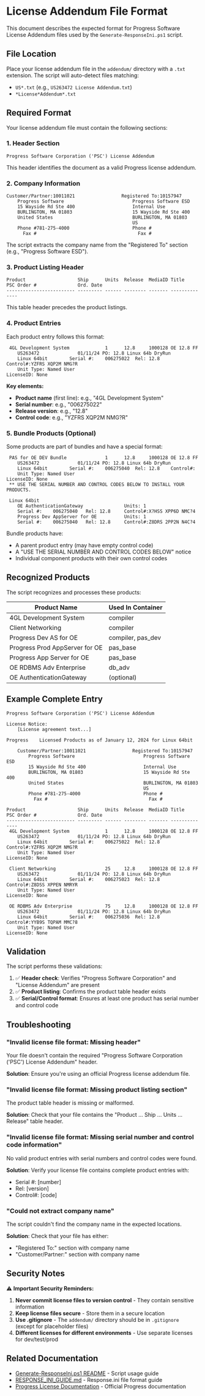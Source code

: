 # License Addendum File Format

This document describes the expected format for Progress Software License Addendum files used by the `Generate-ResponseIni.ps1` script.

## File Location

Place your license addendum file in the `addendum/` directory with a `.txt` extension. The script will auto-detect files matching:
- `US*.txt` (e.g., `US263472 License Addendum.txt`)
- `*License*Addendum*.txt`

## Required Format

Your license addendum file must contain the following sections:

### 1. Header Section

```
Progress Software Corporation ('PSC') License Addendum
```

This header identifies the document as a valid Progress license addendum.

### 2. Company Information

```
Customer/Partner:10011021                 Registered To:10157947
    Progress Software                         Progress Software ESD
    15 Wayside Rd Ste 400                     Internal Use
    BURLINGTON, MA 01803                      15 Wayside Rd Ste 400
    United States                             BURLINGTON, MA 01803
                                              US
    Phone #781-275-4000                       Phone #
      Fax #                                     Fax #
```

The script extracts the company name from the "Registered To" section (e.g., "Progress Software ESD").

### 3. Product Listing Header

```
Product                   Ship      Units  Release  MediaID Title
PSC Order #               Ord. Date
------------------------- --------- ------ -------- ------- --------------
```

This table header precedes the product listings.

### 4. Product Entries

Each product entry follows this format:

```
 4GL Development System             1      12.8     1000128 OE 12.8 FF
    US263472              01/11/24 PO: 12.8 Linux 64b DryRun
    Linux 64bit        Serial #:    006275022  Rel: 12.8    Control#:YZFRS XQP2M NMG?R
    Unit Type: Named User                                      LicenseID: None
```

**Key elements:**
- **Product name** (first line): e.g., "4GL Development System"
- **Serial number**: e.g., "006275022"
- **Release version**: e.g., "12.8"
- **Control code**: e.g., "YZFRS XQP2M NMG?R"

### 5. Bundle Products (Optional)

Some products are part of bundles and have a special format:

```
 PAS for OE DEV Bundle              1      12.8     1000128 OE 12.8 FF
    US263472              01/11/24 PO: 12.8 Linux 64b DryRun
    Linux 64bit        Serial #:    006275040  Rel: 12.8    Control#:
    Unit Type: Named User                                      LicenseID: None
 ** USE THE SERIAL NUMBER AND CONTROL CODES BELOW TO INSTALL YOUR PRODUCTS.

 Linux 64bit
    OE AuthenticationGateway               Units: 1
    Serial #:    006275040   Rel: 12.8     Control#:X?HSS XPP6D NMC?4
    Progress Dev AppServer for OE          Units: 1
    Serial #:    006275040   Rel: 12.8     Control#:Z8DRS 2PP2N N4C?4
```

Bundle products have:
- A parent product entry (may have empty control code)
- A "USE THE SERIAL NUMBER AND CONTROL CODES BELOW" notice
- Individual component products with their own control codes

## Recognized Products

The script recognizes and processes these products:

| Product Name | Used In Container |
|--------------|-------------------|
| 4GL Development System | compiler |
| Client Networking | compiler |
| Progress Dev AS for OE | compiler, pas_dev |
| Progress Prod AppServer for OE | pas_base |
| Progress App Server for OE | pas_base |
| OE RDBMS Adv Enterprise | db_adv |
| OE AuthenticationGateway | (optional) |

## Example Complete Entry

```
Progress Software Corporation ('PSC') License Addendum

License Notice:
    [License agreement text...]

Progress    Licensed Products as of January 12, 2024 for Linux 64bit

    Customer/Partner:10011021                 Registered To:10157947
        Progress Software                         Progress Software ESD
        15 Wayside Rd Ste 400                     Internal Use
        BURLINGTON, MA 01803                      15 Wayside Rd Ste 400
        United States                             BURLINGTON, MA 01803
                                                  US
        Phone #781-275-4000                       Phone #
          Fax #                                     Fax #

Product                   Ship      Units  Release  MediaID Title
PSC Order #               Ord. Date
------------------------- --------- ------ -------- ------- --------------
 4GL Development System             1      12.8     1000128 OE 12.8 FF
    US263472              01/11/24 PO: 12.8 Linux 64b DryRun
    Linux 64bit        Serial #:    006275022  Rel: 12.8    Control#:YZFRS XQP2M NMG?R
    Unit Type: Named User                                      LicenseID: None

 Client Networking                  25     12.8     1000128 OE 12.8 FF
    US263472              01/11/24 PO: 12.8 Linux 64b DryRun
    Linux 64bit        Serial #:    006275023  Rel: 12.8    Control#:Z8DSS XPPEN NMRYR
    Unit Type: Named User                                      LicenseID: None

 OE RDBMS Adv Enterprise            75     12.8     1000128 OE 12.8 FF
    US263472              01/11/24 PO: 12.8 Linux 64b DryRun
    Linux 64bit        Serial #:    006275036  Rel: 12.8    Control#:YYB9S TQPAM MMC?8
    Unit Type: Named User                                      LicenseID: None
```

## Validation

The script performs these validations:

1. ✅ **Header check**: Verifies "Progress Software Corporation" and "License Addendum" are present
2. ✅ **Product listing**: Confirms the product table header exists
3. ✅ **Serial/Control format**: Ensures at least one product has serial number and control code

## Troubleshooting

### "Invalid license file format: Missing header"

Your file doesn't contain the required "Progress Software Corporation ('PSC') License Addendum" header.

**Solution**: Ensure you're using an official Progress license addendum file.

### "Invalid license file format: Missing product listing section"

The product table header is missing or malformed.

**Solution**: Check that your file contains the "Product ... Ship ... Units ... Release" table header.

### "Invalid license file format: Missing serial number and control code information"

No valid product entries with serial numbers and control codes were found.

**Solution**: Verify your license file contains complete product entries with:
- Serial #: [number]
- Rel: [version]
- Control#: [code]

### "Could not extract company name"

The script couldn't find the company name in the expected locations.

**Solution**: Check that your file has either:
- "Registered To:" section with company name
- "Customer/Partner:" section with company name

## Security Notes

⚠️ **Important Security Reminders:**

1. **Never commit license files to version control** - They contain sensitive information
2. **Keep license files secure** - Store them in a secure location
3. **Use .gitignore** - The `addendum/` directory should be in `.gitignore` (except for placeholder files)
4. **Different licenses for different environments** - Use separate licenses for dev/test/prod

## Related Documentation

- [Generate-ResponseIni.ps1 README](../tools/README_Generate-ResponseIni.md) - Script usage guide
- [RESPONSE_INI_GUIDE.md](../RESPONSE_INI_GUIDE.md) - Response.ini file format guide
- [Progress License Documentation](https://docs.progress.com/) - Official Progress documentation
